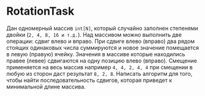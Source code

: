 # RotationTask

Дан одномерный массив ``int[N]``, который случайно заполнен степенями двойки (``2, 4, 8, 16 и т.д.``). Над массивом можно выполнить две операции: сдвиг влево и вправо. При сдвиге влево (вправо) два рядом стоящих одинаковых числа суммируются и новое значение помещается в левую (правую) ячейку. Значения в массиве которые находились правее (левее) сдвигаются на одну позицию влево (вправо). Смещение применяется на весь массив например ``4, 4, 2, 4, 4`` при смещении в любую из сторон даст результат ``8, 2, 8``. Написать алгоритм для того, чтобы найти последовательность сдвигов, которая приведет к минимальной длине массива. 
